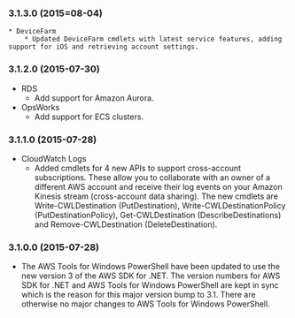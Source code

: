 ### 3.1.3.0 (2015=08-04)
	* DeviceFarm
		* Updated DeviceFarm cmdlets with latest service features, adding support for iOS and retrieving account settings.

### 3.1.2.0 (2015-07-30)
* RDS
	* Add support for Amazon Aurora.
* OpsWorks
	* Add support for ECS clusters.
	
### 3.1.1.0 (2015-07-28)
* CloudWatch Logs
	* Added cmdlets for 4 new APIs to support cross-account subscriptions. These allow you to collaborate with an owner of a different AWS account and receive their log events on your Amazon Kinesis stream (cross-account data sharing). The new cmdlets are Write-CWLDestination (PutDestination), Write-CWLDestinationPolicy (PutDestinationPolicy), Get-CWLDestination (DescribeDestinations) and Remove-CWLDestination (DeleteDestination).

### 3.1.0.0 (2015-07-28)
* The AWS Tools for Windows PowerShell have been updated to use the new version 3 of the AWS SDK for .NET. The version numbers for AWS SDK for .NET and AWS Tools for Windows PowerShell are kept in sync which is the reason for this major version bump to 3.1. There are otherwise no major changes to AWS Tools for Windows PowerShell. 